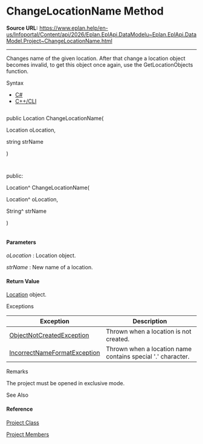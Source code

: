 # ChangeLocationName Method

**Source URL:** https://www.eplan.help/en-us/Infoportal/Content/api/2026/Eplan.EplApi.DataModelu~Eplan.EplApi.DataModel.Project~ChangeLocationName.html

---

Changes name of the given location. After that change a location object becomes invalid, to get this object once again, use the GetLocationObjects function.

Syntax

- [C#](#i-syntax-CS)
- [C++/CLI](#i-syntax-CPP2005)

```
```
public Location ChangeLocationName( 
   Location oLocation,
   string strName
)
```
```

```
```
public:
Location^ ChangeLocationName( 
   Location^ oLocation,
   String^ strName
)
```
```

#### Parameters

*oLocation*
:   Location object.

*strName*
:   New name of a location.

#### Return Value

[Location](Eplan.EplApi.DataModelu~Eplan.EplApi.DataModel.Location.html) object.

Exceptions

| Exception | Description |
| --- | --- |
| [ObjectNotCreatedException](Eplan.EplApi.DataModelu~Eplan.EplApi.DataModel.ObjectNotCreatedException.html) | Thrown when a location is not created. |
| [IncorrectNameFormatException](Eplan.EplApi.DataModelu~Eplan.EplApi.DataModel.IncorrectNameFormatException.html) | Thrown when a location name contains special '.' character. |

Remarks

The project must be opened in exclusive mode.



See Also

#### Reference

[Project Class](Eplan.EplApi.DataModelu~Eplan.EplApi.DataModel.Project.html)
  
[Project Members](Eplan.EplApi.DataModelu~Eplan.EplApi.DataModel.Project_members.html)